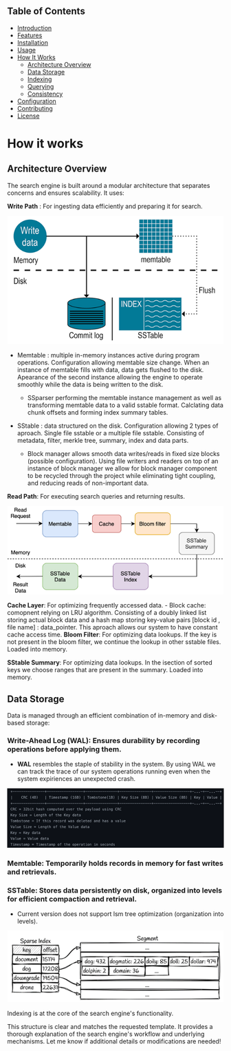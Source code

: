 

## Table of Contents  
- [Introduction](#introduction)  
- [Features](#features)  
- [Installation](#installation)  
- [Usage](#usage)
- [How It Works](#how-it-works)  
  - [Architecture Overview](#architecture-overview)  
  - [Data Storage](#data-storage)  
  - [Indexing](#indexing)  
  - [Querying](#querying)  
  - [Consistency](#consistency)  
- [Configuration](#configuration)  
- [Contributing](#contributing)  
- [License](#license)


# How it works


## Architecture Overview

The search engine is built around a modular architecture that separates concerns and ensures scalability. It uses:

  **Write Path** : For ingesting data efficiently and preparing it for search.      

![write path](assets/write%20path.png)

  - Memtable : multiple in-memory instances active during program operations. Configuration allowing memtable size change. When an instance of memtable fills with data, data gets flushed to the disk. Apearance of the second instance allowing the engine to operate smoothly while the data is being written to the disk.
      - SSparser performing the memtable instance management as well as transforming memtable data to a valid sstable format. Calclating data chunk offsets and forming index summary tables.

  - SStable : data structured on the disk. Configuration allowing 2 types of aproach. Single file sstable or a multiple file sstable. Consisting of metadata, filter, merkle tree, summary, index and data parts. 
      - Block manager allows smooth data writes/reads in fixed size blocks (possible configuration). Using file writers and readers on top of an instance of block manager we allow for block manager component to be recycled through the project while eliminating tight coupling, and reducing reads of non-important data.

  **Read Path**: For executing search queries and returning results.

![read path](assets/read%20path.png)


  **Cache Layer**: For optimizing frequently accessed data. 
      - Block cache: comopnent relying on LRU algorithm. Consisting of a doubly linked list storing actual block data and a hash map storing key-value pairs [block id , file name] : data_pointer. This aproach allows our system to have constant cache access time.
  **Bloom Filter**: For optimizing data lookups. If the key is not present in the bloom filter, we continue the lookup in other sstable files. Loaded into memory.

  **SStable Summary**: For optimizing data lookups. In the isection of sorted keys we choose ranges that are present in the summary. Loaded into memory. 

  

## Data Storage

Data is managed through an efficient combination of in-memory and disk-based storage:

### Write-Ahead Log (WAL): Ensures durability by recording operations before applying them.
- **WAL** resembles the staple of stability in the system. By using WAL we can track the trace of our system operations running even when the system expiriences an unexpected crash.

![wal structure](assets/wal.png)


### Memtable: Temporarily holds records in memory for fast writes and retrievals.

### SSTable: Stores data persistently on disk, organized into levels for efficient compaction and retrieval.
  - Current version does not support lsm tree optimization (organization into levels).


![index](assets/index.png)


Indexing is at the core of the search engine's functionality.


This structure is clear and matches the requested template. It provides a thorough explanation of the search engine's workflow and underlying mechanisms. Let me know if additional details or modifications are needed!